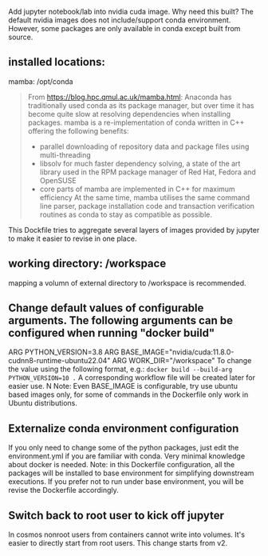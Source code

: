 Add jupyter notebook/lab into nvidia cuda image.
Why need this built? 
The default nvidia images does not include/support conda environment. However, some packages are only available in conda except built from source.

## installed locations: 
mamba: /opt/conda

> From https://blog.hpc.qmul.ac.uk/mamba.html:
> Anaconda has traditionally used conda as its package manager, but over time it has become quite slow at resolving dependencies when installing packages. mamba is a re-implementation of conda written in C++ offering the following benefits:
> * parallel downloading of repository data and package files using multi-threading
> * libsolv for much faster dependency solving, a state of the art library used in the RPM package manager of Red Hat, Fedora and OpenSUSE
> * core parts of mamba are implemented in C++ for maximum efficiency
> At the same time, mamba utilises the same command line parser, package installation code and transaction verification routines as conda to stay as compatible as possible.

This Dockfile tries to aggregate several layers of images provided by jupyter to make it easier to revise in one place. 

## working directory:  /workspace
mapping a volumn of external directory to /workspace is recommended.


## Change default values of configurable arguments. The following arguments can be configured when running "docker build"
ARG PYTHON_VERSION=3.8
ARG BASE_IMAGE="nvidia/cuda:11.8.0-cudnn8-runtime-ubuntu22.04"
ARG WORK_DIR="/workspace"
To change the value using the following format, e.g.: 
```docker build --build-arg PYTHON_VERSION=10 .```
A corresponding workflow file will be created later for easier use. N
Note: Even BASE_IMAGE is configurable, try use ubuntu based images only, for some of commands in the Dockerfile only work in Ubuntu distributions.


## Externalize conda environment configuration
If you only need to change some of the python packages, just edit the environment.yml if you are familiar with conda. Very minimal knowledge about docker is needed.
Note: in this Dockerfile configuration, all the packages will be installed to base environment for simplifying downstream executions. If you prefer not to run under base environment, you will be revise the Dockerfile accordingly.


## Switch back to root user to kick off jupyter
In cosmos nonroot users from containers cannot write into volumes. It's easier to directly start from root users. This change starts from v2.